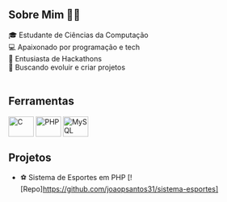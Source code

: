 ## Sobre Mim 👨‍💻

🎓 Estudante de Ciências da Computação </br>
💻 Apaixonado por programação e tech </br>
🎯 Entusiasta de Hackathons </br>
🚀 Buscando evoluir e criar projetos </br>
</br>

## Ferramentas
  <div style="display: inline_block">
  <img align="center" alt="C" height="40" width="50" src="https://cdn.jsdelivr.net/gh/devicons/devicon/icons/c/c-original.svg">
  <img align="center" alt="PHP" height="40" width="50" src="https://cdn.jsdelivr.net/gh/devicons/devicon/icons/php/php-original.svg">
  <img align="center" alt="MySQL" height="40" width="50" src="https://cdn.jsdelivr.net/gh/devicons/devicon/icons/mysql/mysql-original.svg">
</div>

## Projetos

 - ⚽ Sistema de Esportes em PHP
   [![Repo]https://github.com/joaopsantos31/sistema-esportes]
